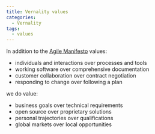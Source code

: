 ```yaml
---
title: Vernality values
categories: 
  - Vernality
tags:
  - values
---
```


In addition to the [Agile Manifesto](http://agilemanifesto.org) values: 

- individuals and interactions over processes and tools
- working software over comprehensive documentation
- customer collaboration over contract negotiation
- responding to change over following a plan

we do value: 

- business goals over technical requirements
- open source over proprietary solutions
- personal trajectories over qualifications
- global markets over local opportunities


